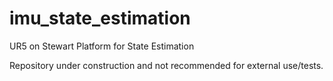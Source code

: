 # imu_state_estimation
UR5 on Stewart Platform for State Estimation


Repository under construction and not recommended for external use/tests. 
